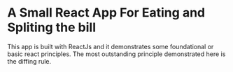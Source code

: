 # A Small React App For Eating and Spliting the bill

This app is built with ReactJs and it demonstrates some foundational or basic react principles.
The most outstanding principle demonstrated here is the diffing rule.
